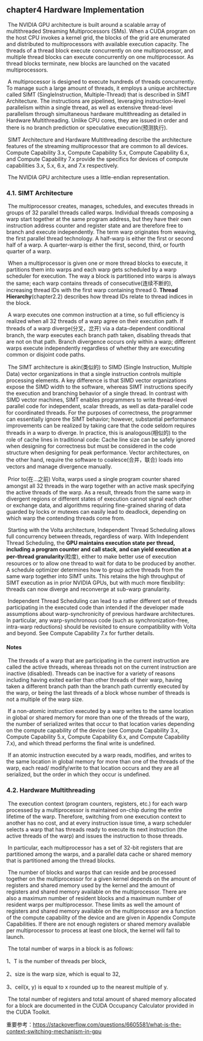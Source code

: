 ## chapter4 Hardware Implementation

​        The NVIDIA GPU architecture is built around a scalable array of multithreaded Streaming Multiprocessors (SMs). When a CUDA program on the host CPU invokes a kernel grid, the blocks of the grid are enumerated and distributed to multiprocessors with available execution capacity. The threads of a thread block execute concurrently on one multiprocessor, and multiple thread blocks can execute concurrently on one multiprocessor. As thread blocks terminate, new blocks are launched on the vacated multiprocessors.

​        A multiprocessor is designed to execute hundreds of threads concurrently. To manage such a large amount of threads, it employs a unique architecture called SIMT (SingleInstruction, Multiple-Thread) that is described in SIMT Architecture. The instructions are pipelined, leveraging instruction-level parallelism within a single thread, as well as extensive thread-level parallelism through simultaneous hardware multithreading as detailed in Hardware Multithreading. Unlike CPU cores, they are issued in order and there is no branch prediction or speculative execution(预测执行). 

​        SIMT Architecture and Hardware Multithreading describe the architecture features of the streaming multiprocessor that are common to all devices. Compute Capability 3.x, Compute Capability 5.x, Compute Capability 6.x, and Compute Capability 7.x provide the specifics for devices of compute capabilities 3.x, 5.x, 6.x, and 7.x respectively. 

​        The NVIDIA GPU architecture uses a little-endian representation. 

### 4.1. SIMT Architecture

​         The multiprocessor creates, manages, schedules, and executes threads in groups of 32 parallel threads called warps. Individual threads composing a warp start together at the same program address, but they have their own instruction address counter and register state and are therefore free to branch and execute independently. The term warp originates from weaving, the first parallel thread technology. A half-warp is either the first or second half of a warp. A quarter-warp is either the first, second, third, or fourth quarter of a warp. 

​        When a multiprocessor is given one or more thread blocks to execute, it partitions them into warps and each warp gets scheduled by a warp scheduler for execution. The way a block is partitioned into warps is always the same; each warp contains threads of consecutive(连续不断的), increasing thread IDs with the first warp containing thread 0. **Thread Hierarchy**(chapter2.2) describes how thread IDs relate to thread indices in the block. 

​        A warp executes one common instruction at a time, so full efficiency is realized when all 32 threads of a warp agree on their execution path. If threads of a warp diverge(分叉，岔开) via a data-dependent conditional branch, the warp executes each branch path taken, disabling threads that are not on that path. Branch divergence occurs only within a warp; different warps execute independently regardless of whether they are executing common or disjoint code paths. 

​        The SIMT architecture is akin(类似的) to SIMD (Single Instruction, Multiple Data) vector organizations in that a single instruction controls multiple processing elements. A key difference is that SIMD vector organizations expose the SIMD width to the software, whereas SIMT instructions specify the execution and branching behavior of a single thread. In contrast with SIMD vector machines, SIMT enables programmers to write thread-level parallel code for independent, scalar threads, as well as data-parallel code for coordinated threads. For the purposes of correctness, the programmer can essentially ignore the SIMT behavior; however, substantial performance improvements can be realized by taking care that the code seldom requires threads in a warp to diverge. In practice, this is analogous(相似的) to the role of cache lines in traditional code: Cache line size can be safely ignored when designing for correctness but must be considered in the code structure when designing for peak performance. Vector architectures, on the other hand, require the software to coalesce(合并，联合) loads into vectors and manage divergence manually. 

​        Prior to(在...之前) Volta, warps used a single program counter shared amongst all 32 threads in the warp together with an active mask specifying the active threads of the warp. As a result, threads from the same warp in divergent regions or different states of execution cannot signal each other or exchange data, and algorithms requiring fine-grained sharing of data guarded by locks or mutexes can easily lead to deadlock, depending on which warp the contending threads come from. 

​        Starting with the Volta architecture, Independent Thread Scheduling allows full concurrency between threads, regardless of warp. With Independent Thread Scheduling, the **GPU maintains execution state per thread, including a program counter and call stack**, **and can yield execution at a per-thread granularity**(粒度), either to make better use of execution resources or to allow one thread to wait for data to be produced by another. A schedule optimizer determines how to group active threads from the same warp together into SIMT units. This retains the high throughput of SIMT execution as in prior NVIDIA GPUs, but with much more flexibility: threads can now diverge and reconverge at sub-warp granularity.

​         Independent Thread Scheduling can lead to a rather different set of threads participating in the executed code than intended if the developer made assumptions about warp-synchronicity of previous hardware architectures. In particular, any warp-synchronous code (such as synchronization-free, intra-warp reductions) should be revisited to ensure compatibility with Volta and beyond. See Compute Capability 7.x for further details. 

#### Notes

​         The threads of a warp that are participating in the current instruction are called the active threads, whereas threads not on the current instruction are inactive (disabled). Threads can be inactive for a variety of reasons including having exited earlier than other threads of their warp, having taken a different branch path than the branch path currently executed by the warp, or being the last threads of a block whose number of threads is not a multiple of the warp size.

​         If a non-atomic instruction executed by a warp writes to the same location in global or shared memory for more than one of the threads of the warp, the number of serialized writes that occur to that location varies depending on the compute capability of the device (see Compute Capability 3.x, Compute Capability 5.x, Compute Capability 6.x, and Compute Capability 7.x), and which thread performs the final write is undefined.

​         If an atomic instruction executed by a warp reads, modifies, and writes to the same location in global memory for more than one of the threads of the warp, each read/ modify/write to that location occurs and they are all serialized, but the order in which they occur is undefined.   

### 4.2. Hardware Multithreading

​         The execution context (program counters, registers, etc.) for each warp processed by a multiprocessor is maintained on-chip during the entire lifetime of the warp. Therefore, switching from one execution context to another has no cost, and at every instruction issue time, a warp scheduler selects a warp that has threads ready to execute its next instruction (the active threads of the warp) and issues the instruction to those threads.

​         In particular, each multiprocessor has a set of 32-bit registers that are partitioned among the warps, and a parallel data cache or shared memory that is partitioned among the thread blocks. 

​        The number of blocks and warps that can reside and be processed together on the multiprocessor for a given kernel depends on the amount of registers and shared memory used by the kernel and the amount of registers and shared memory available on the multiprocessor. There are also a maximum number of resident blocks and a maximum number of resident warps per multiprocessor. These limits as well the amount of registers and shared memory available on the multiprocessor are a function of the compute capability of the device and are given in Appendix Compute Capabilities. If there are not enough registers or shared memory available per multiprocessor to process at least one block, the kernel will fail to launch. 

​        The total number of warps in a block is as follows: 

1、T is the number of threads per block, 

2、size is the warp size, which is equal to 32, 

3、ceil(x, y) is equal to x rounded up to the nearest multiple of y. 

​        The total number of registers and total amount of shared memory allocated for a block are documented in the CUDA Occupancy Calculator provided in the CUDA Toolkit. 

重要参考：https://stackoverflow.com/questions/6605581/what-is-the-context-switching-mechanism-in-gpu